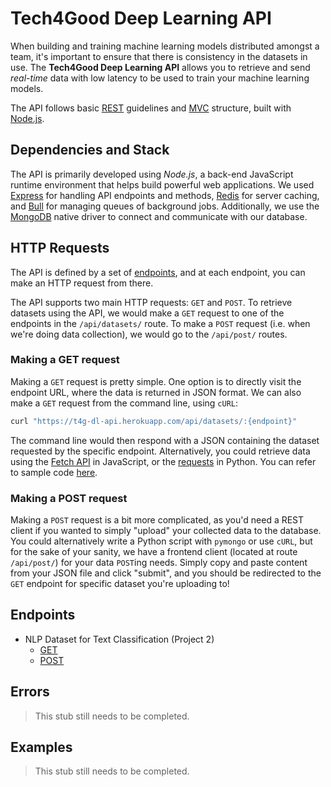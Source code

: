 # Tech4Good Deep Learning API

When building and training machine learning models distributed amongst a team, it's important to ensure that there is consistency in the datasets in use. The **Tech4Good Deep Learning API** allows you to retrieve and send *real-time* data with low latency to be used to train your machine learning models.

The API follows basic [REST](https://www.redhat.com/en/topics/api/what-is-a-rest-api) guidelines and [MVC](https://www.tutorialsteacher.com/mvc/mvc-architecture) structure, built with [Node.js](https://nodejs.org/en/about/).

## Dependencies and Stack
The API is primarily developed using *Node.js*, a back-end JavaScript runtime environment that helps build powerful web applications. We used [Express](https://expressjs.com/) for handling API endpoints and methods, [Redis](https://redis.io/topics/introduction) for server caching, and [Bull](https://github.com/OptimalBits/bull/) for managing queues of background jobs. Additionally, we use the [MongoDB](https://mongodb.github.io/node-mongodb-native/) native driver to connect and communicate with our database.

## HTTP Requests
The API is defined by a set of [endpoints](##Endpoints), and at each endpoint, you can make an HTTP request from there.

The API supports two main HTTP requests: `GET` and `POST`. To retrieve datasets using the API, we would make a `GET` request to one of the endpoints in the `/api/datasets/` route. To make a `POST` request (i.e. when we're doing data collection), we would go to the `/api/post/` routes.

### Making a GET request
Making a `GET` request is pretty simple. One option is to directly visit the endpoint URL, where the data is returned in JSON format. We can also make a `GET` request from the command line, using `cURL`:

```bash
curl "https://t4g-dl-api.herokuapp.com/api/datasets/:{endpoint}"
```

The command line would then respond with a JSON containing the dataset requested by the specific endpoint. Alternatively, you could retrieve data using the [Fetch API](https://developer.mozilla.org/en-US/docs/Web/API/Fetch_API) in JavaScript, or the [requests](https://pypi.org/project/requests/) in Python. You can refer to sample code [here](##Examples).

### Making a POST request
Making a `POST` request is a bit more complicated, as you'd need a REST client if you wanted to simply "upload" your collected data to the database. You could alternatively write a Python script with `pymongo` or use `cURL`, but for the sake of your sanity, we have a frontend client (located at route `/api/post/`) for your data `POST`ing needs. Simply copy and paste content from your JSON file and click "submit", and you should be redirected to the `GET` endpoint for specific dataset you're uploading to!

## Endpoints
* NLP Dataset for Text Classification (Project 2)
    * [GET](https://t4g-dl-api.herokuapp.com/api/datasets/proj2)
    * [POST](https://t4g-dl-api.herokuapp.com/api/post/proj2)

## Errors
> This stub still needs to be completed.

## Examples
> This stub still needs to be completed.

